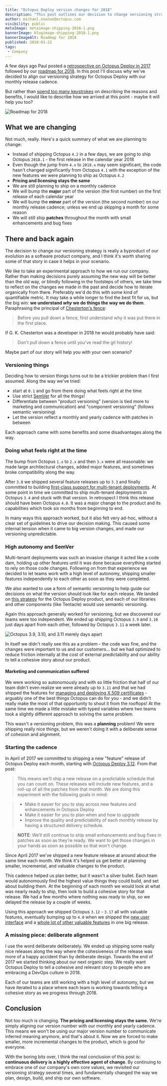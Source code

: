 ```yaml
---
title: "Octopus Deploy version changes for 2018"
description: "This post outlines our decision to change versioning strategy for Octopus Deploy to a style matching our iterative, monthly release cadence. It also describes how we arrived at our decision and how continuous delivery has fundamentally changed the way we plan, build, and release our software."
author: michael.noonan@octopus.com
visibility: public
metaImage: metaimage-shipping-2018-1.png
bannerImage: blogimage-shipping-2018-1.png
bannerImageAlt: Roadmap for 2018
published: 2018-01-22
tags:
 - Company
---
```


A few days ago Paul posted a [retrospective on Octopus Deploy in 2017](reflections-2017.md) followed by our [roadmap for 2018](roadmap-2018.md). In this post I'll discuss why we've decided to align our versioning strategy for Octopus Deploy with our monthly release cadence.

But rather than [spend too many keystrokes](http://keysleft.com/) on describing the reasons and benefits, I would like to describe how we arrived at this point - maybe it will help you too?

![Roadmap for 2018](blogimage-shipping-2018-1.png)

## What we are changing

Not much, really. Here's a quick summary of what we are planning to change:

- Instead of shipping Octopus `4.2` in a few days, we are going to ship Octopus `2018.1` - the first release in the calendar year 2018
- Even though the jump from `4.x` to `2018.x` may seem significant, the code hasn't changed significantly from Octopus `4.1` with the exception of the new features we were planning to ship as Octopus `4.2`
- **Pricing and licensing stays the same**
- We are still planning to ship on a monthly cadence
- We will bump the **major** part of the version (the first number) on the first release of each calendar year
- We will bump the **minor** part of the version (the second number) on our monthly release cadence; unless we end up skipping a month for some reason
- We will still ship **patches** throughout the month with small enhancements and bug fixes

## There and back again

The decision to change our versioning strategy is really a byproduct of our evolution as a software product company, and I think it's worth sharing some of that story in case it helps in your scenario.

We like to take an experimental approach to how we run our company. Rather than making decisions purely assuming the new way will be better than the old way, or blindly following in the footsteps of others, we take time to reflect on the changes we made in the past and decide how to iterate organically from there. Preferably we'd do this with some kind of quantifiable metric. It may take a while longer to find the best fit for us, but the big win: **we understand _why_ we do things the way we do them**. Paraphrasing the principal of [Chesterton's fence](https://en.wikipedia.org/wiki/Wikipedia:Chesterton%27s_fence):

> Before you pull down a fence, first understand why it was put there in the first place.

If G. K. Chesterton was a developer in 2018 he would probably have said:

> Don't pull down a fence until you've read the git history!

Maybe part of our story will help you with your own scenario?

### Versioning things

Deciding how to version things turns out to be a trickier problem than I first assumed. Along the way we've tried:

- start at `0.1` and go from there doing what feels right at the time
- Use strict [SemVer](https://semver.org) for all the things!
- Differentiate between "product versioning" (version is tied more to marketing and communication) and "component versioning" (follows semantic versioning)
- Let the version reflect a monthly and yearly cadence with patches in between

Each approach came with some benefits and some disadvantages along the way.

### Doing what feels right at the time

The bump from Octopus `1.x` to `2.x` and then `3.x` were all reasonable: we made large architectural changes, added major features, and sometimes broke compatibility along the way.

After `3.0` we shipped several feature releases up to `3.3` and finally committed to building [first-class support for multi-tenant deployments](https://octopus.com/multi-tenant-deployments). At some point in time we committed to ship multi-tenant deployments in Octopus `3.4` and stuck with that version. In retrospect I think this release should have been Octopus `4.0`. It was a major change to the product and its capabilities which took six months from beginning to end.

In many ways this approach worked, but it also felt very ad-hoc, without a clear set of guidelines to drive our decision making. This caused some internal tension when it came to big version changes, and made our versioning unpredictable.

### High autonomy and SemVer

Multi-tenant deployments was such an invasive change it acted like a code dam, holding up other features until it was done because everything started to rely on those code changes. Following on from that experience we decided to let teams work with a high level of autonomy, shipping smaller features independently to each other as soon as they were completed.

We also wanted to use a form of semantic versioning to help guide our decisions on what the version should look like for each release. We landed on [this strategy](https://octopus.com/docs/administration/upgrading#Upgrading-HowweversionOctopusDeploy) for the Octopus Deploy product, and each of our libraries and other components (like Tentacle) would use semantic versioning.

Again this approach generally worked for versioning, but we discovered our teams were too independent. We ended up shipping Octopus `3.9` and `3.10` just days apart from each other, followed by Octopus `3.11` a week later.

![Octopus 3.9, 3.10, and 3.11 merely days apart](version-change-2018-too-quickly.png)

In itself we didn't really see this as a problem - the code was fine, and the changes were important to us and our customers... but we had optimized to reduce friction internally at the cost of external predictability and our ability to tell a cohesive story about our product.

#### Marketing and communication suffered

We were working so autonomously and with so little friction that half of our team didn't even realize we were already up to `3.11` and that we had shipped the features for [managing and deploying X.509 certificates](https://octopus.com/certificates) - arguably one of the best things Octopus can do for you - and we didn't really make the most of that opportunity to shout it from the rooftops! At the same time we made a little mistake with typed variables where two teams took a slightly different approach to solving the same problem.

This wasn't a versioning problem, this was a **planning** problem! We were shipping really nice things, but we weren't doing it with a deliberate sense of cohesion and alignment.

### Starting the cadence

In April of 2017 we committed to shipping a new "feature" release of Octopus Deploy each month, starting with [Octopus Deploy 3.12](/blog/2017-04/octopus-april-release.md). From that post:

> This means we’ll ship a new release on a predictable schedule that you can count on. These releases will include new features, and a roll-up of all the patches from that month.  We are doing this experiment with the following goals in mind:

> - Make it easier for you to stay across new features and enhancements in Octopus Deploy
> - Make it easier for you to plan when and how to upgrade
> - Improve the quality and predictability of each monthly release by having a structured delivery schedule.

> **NOTE**: We’ll still continue to ship small enhancements and bug fixes in patches as soon as they’re ready.  We want to get those changes in your hands as soon as possible so that won’t change.

Since April 2017 we've shipped a new feature release at around about the same time each month. We think it's helped us get better at planning smaller, incremental, and valuable changes to the product.

This cadence helped us plan better, but it wasn't a silver bullet. Each team would autonomously find the highest value things they could build, and set about building them. At the beginning of each month we would look at what was nearly ready to ship, then look to build a cohesive story for that release. We had a few months where nothing was ready to ship, so we delayed the release by a couple of weeks.

Using this approach we shipped Octopus `3.12` - `3.17` all with valuable features, eventually bumping up to `4.0` when we shipped the [new user interface](/blog/2017-11/octopus-release-4-0.md) and a [whole lot of other valuable features](/blog/2017-10/octopus-v4-blog-series-kickoff.md) in one big release.

### A missing piece: deliberate alignment

I use the word deliberate deliberately. We ended up shipping some really nice releases along the way where the cohesiveness of the release was more of a happy accident than by deliberate design. Towards the end of 2017 we started thinking about our next organic step. We really want Octopus Deploy to tell a cohesive and relevant story to people who are embracing a DevOps culture in 2018.

Each of our teams are still working with a high level of autonomy, but we have iterated to a place where each team is working towards telling a cohesive story as we progress through 2018.

## Conclusion

Not too much is changing. **The pricing and licensing stays the same.** We're simply aligning our version number with our monthly and yearly cadence. This means we won't be using our major version number to communicate inferred meaning anymore, and that's about it. Now we are forced to make smaller, more incremental changes to the product, which is good for everyone.

With the boring bits over, I think the real conclusion of this post is: **continuous delivery is a highly effective agent of change**. By continuing to embrace one of our company's own core values, we revisited our versioning strategy several times, and fundamentally changed the way we plan, design, build, and ship our own software.
